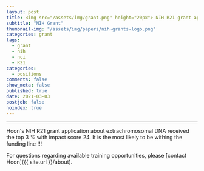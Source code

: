 ```yaml
---
layout: post
title: <img src="/assets/img/grant.png" height="20px"> NIH R21 grant application score was posted (top 3 %) !!!
subtitle: "NIH Grant"
thumbnail-img: "/assets/img/papers/nih-grants-logo.png"
categories: grant
tags:
  - grant
  - nih
  - nci
  - R21
categories:
  - positions
comments: false
show_meta: false
published: true
date: 2021-03-03
postjob: false
noindex: true
---
```


<hr>

Hoon's NIH R21 grant application about extrachromosomal DNA received the top 3 % with impact score 24. It is the most likely to be withing the funding line !!!

<i class="fa fa-question-circle"></i> For questions regarding available training opportunities, please \[contact Hoon]({{ site.url }}/about).
